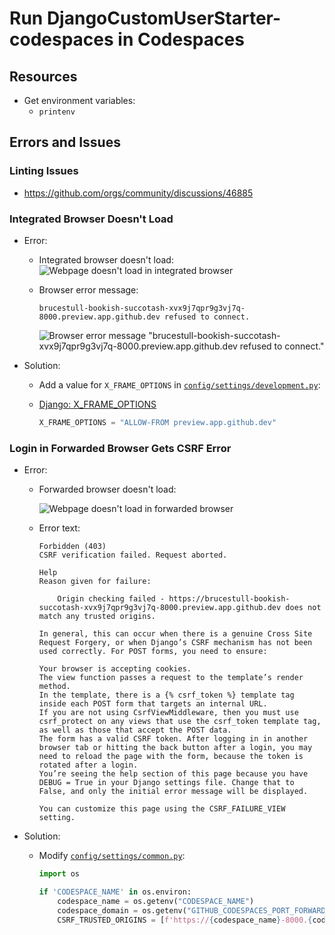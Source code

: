 # Run DjangoCustomUserStarter-codespaces in Codespaces

## Resources

* Get environment variables:
  * `printenv`

## Errors and Issues

### Linting Issues

* <https://github.com/orgs/community/discussions/46885>

### Integrated Browser Doesn't Load

* Error:

  * Integrated browser doesn't load:
      ![Webpage doesn't load in integrated browser](../local_things/images/browser_not_loading.png)
  * Browser error message:

      ```text
      brucestull-bookish-succotash-xvx9j7qpr9g3vj7q-8000.preview.app.github.dev refused to connect.
      ```

      ![Browser error message "brucestull-bookish-succotash-xvx9j7qpr9g3vj7q-8000.preview.app.github.dev refused to connect."](../local_things/images/refused_to_connect.png)

* Solution:

  * Add a value for `X_FRAME_OPTIONS` in [`config/settings/development.py`](../config/settings/development.py):
  * [Django: X_FRAME_OPTIONS](https://docs.djangoproject.com/en/4.1/ref/settings/#x-frame-options)

      ```python
      X_FRAME_OPTIONS = "ALLOW-FROM preview.app.github.dev"
      ```

### Login in Forwarded Browser Gets CSRF Error

* Error:

  * Forwarded browser doesn't load:
  
      ![Webpage doesn't load in forwarded browser](../local_things/images/csrf_error.png)
  
  * Error text:
  
      ```text
      Forbidden (403)
      CSRF verification failed. Request aborted.
      
      Help
      Reason given for failure:
      
          Origin checking failed - https://brucestull-bookish-succotash-xvx9j7qpr9g3vj7q-8000.preview.app.github.dev does not match any trusted origins.
          
      In general, this can occur when there is a genuine Cross Site Request Forgery, or when Django’s CSRF mechanism has not been used correctly. For POST forms, you need to ensure:
      
      Your browser is accepting cookies.
      The view function passes a request to the template’s render method.
      In the template, there is a {% csrf_token %} template tag inside each POST form that targets an internal URL.
      If you are not using CsrfViewMiddleware, then you must use csrf_protect on any views that use the csrf_token template tag, as well as those that accept the POST data.
      The form has a valid CSRF token. After logging in in another browser tab or hitting the back button after a login, you may need to reload the page with the form, because the token is rotated after a login.
      You’re seeing the help section of this page because you have DEBUG = True in your Django settings file. Change that to False, and only the initial error message will be displayed.
      
      You can customize this page using the CSRF_FAILURE_VIEW setting.
      ```
  
* Solution:
  * Modify [`config/settings/common.py`](../config/settings/common.py):

    ```python
    import os

    if 'CODESPACE_NAME' in os.environ:
        codespace_name = os.getenv("CODESPACE_NAME")
        codespace_domain = os.getenv("GITHUB_CODESPACES_PORT_FORWARDING_DOMAIN")
        CSRF_TRUSTED_ORIGINS = [f'https://{codespace_name}-8000.{codespace_domain}']
    ```
